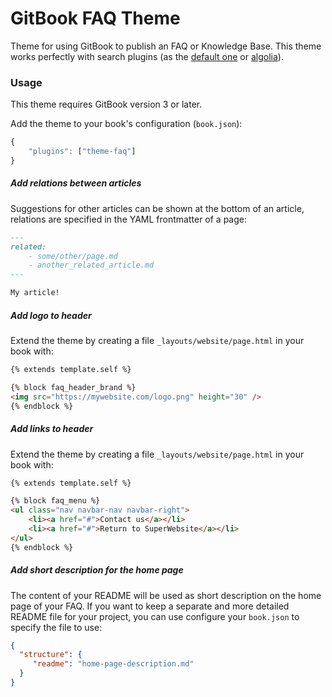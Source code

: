 # GitBook FAQ Theme

Theme for using GitBook to publish an FAQ or Knowledge Base. This theme works perfectly with search plugins (as the [default one](https://github.com/GitbookIO/plugin-search) or [algolia](https://github.com/GitbookIO/plugin-algolia)).

### Usage

This theme requires GitBook version 3 or later.

Add the theme to your book's configuration (`book.json`):

```js
{
    "plugins": ["theme-faq"]
}
```

##### Add relations between articles

Suggestions for other articles can be shown at the bottom of an article, relations are specified in the YAML frontmatter of a page:

```md
---
related:
    - some/other/page.md
    - another_related_article.md
---

My article!
```

##### Add logo to header

Extend the theme by creating a file `_layouts/website/page.html` in your book with:

```html
{% extends template.self %}

{% block faq_header_brand %}
<img src="https://mywebsite.com/logo.png" height="30" />
{% endblock %}
```

##### Add links to header

Extend the theme by creating a file `_layouts/website/page.html` in your book with:

```html
{% extends template.self %}

{% block faq_menu %}
<ul class="nav navbar-nav navbar-right">
    <li><a href="#">Contact us</a></li>
    <li><a href="#">Return to SuperWebsite</a></li>
</ul>
{% endblock %}
```

##### Add short description for the home page

The content of your README will be used as short description on the home page of your FAQ. If you want to keep a separate and more detailed README file for your project, you can use configure your `book.json` to specify the file to use:

```json
{
  "structure": {
     "readme": "home-page-description.md"
  }
}
```
